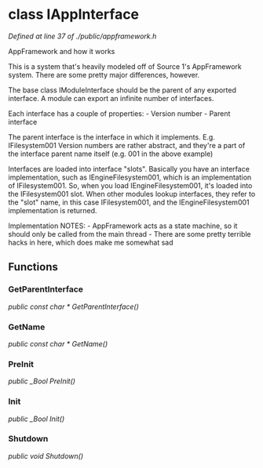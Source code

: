 # class IAppInterface

*Defined at line 37 of ./public/appframework.h*

 AppFramework and how it works

 This is a system that's heavily modeled off of Source 1's AppFramework system. There are some pretty major differences, however.

 The base class IModuleInterface should be the parent of any exported interface. A module can export an infinite number of interfaces.

 Each interface has a couple of properties: 	- Version number 	- Parent interface

 The parent interface is the interface in which it implements. E.g. IFilesystem001 Version numbers are rather abstract, and they're a part of the interface parent name itself (e.g. 001 in the above example)

 Interfaces are loaded into interface "slots". Basically you have an interface implementation, such as IEngineFilesystem001, which is an implementation of IFilesystem001. So, when you load IEngineFilesystem001, it's loaded into the IFilesystem001 slot. When other modules lookup interfaces, they refer to the "slot" name, in this case IFilesystem001, and the IEngineFilesystem001 implementation is returned.

 Implementation NOTES:  - AppFramework acts as a state machine, so it should only be called from the main thread  - There are some pretty terrible hacks in here, which does make me somewhat sad 



## Functions

### GetParentInterface

*public const char * GetParentInterface()*

### GetName

*public const char * GetName()*

### PreInit

*public _Bool PreInit()*

### Init

*public _Bool Init()*

### Shutdown

*public void Shutdown()*



